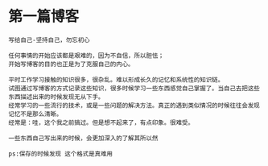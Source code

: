 # 第一篇博客
    写给自己-坚持自己，勿忘初心
        
	任何事情的开始应该都是艰难的，因为不自信，所以胆怯；
	开始写博客的目的也正是为了克服自己的内心。

	平时工作学习接触的知识很多，很杂乱。难以形成长久的记忆和系统性的知识链。 
	试图通过写博客的方式记录这些知识，很多时候学习一些东西感觉自己掌握了。当自己去把这些东西描述出来的时候发现无从下手。
	经常学习的一些流行的技术，或是一些问题的解决方法。真正的遇到类似情况的时候往往会发现记忆不是那么清晰。
	经常是：哇，这个我之前搞过。但是想不起来了，有点印象。很难受。   
  
	一些东西自己写出来的时候，会更加深入的了解其所以然
	
	ps:保存的时候发现 这个格式是真难用
